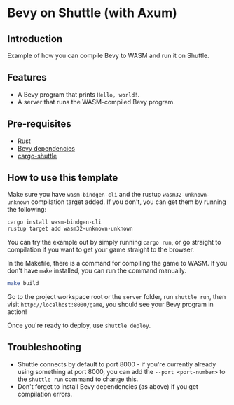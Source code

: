 # Bevy on Shuttle (with Axum)

## Introduction

Example of how you can compile Bevy to WASM and run it on Shuttle.

## Features

- A Bevy program that prints `Hello, world!`.
- A server that runs the WASM-compiled Bevy program.

## Pre-requisites

- Rust
- [Bevy dependencies](https://github.com/bevyengine/bevy/blob/main/docs/linux_dependencies.md)
- [cargo-shuttle](https://www.shuttle.dev)

## How to use this template

Make sure you have `wasm-bindgen-cli` and the rustup `wasm32-unknown-unknown` compilation target added. If you don't, you can get them by running the following:
```bash
cargo install wasm-bindgen-cli
rustup target add wasm32-unknown-unknown
```

You can try the example out by simply running `cargo run`, or go straight to compilation if you want to get your game straight to the browser.

In the Makefile, there is a command for compiling the game to WASM.
If you don't have `make` installed, you can run the command manually.

```bash
make build
```

Go to the project workspace root or the `server` folder, run `shuttle run`, then visit `http://localhost:8000/game`, you should see your Bevy program in action!

Once you're ready to deploy, use `shuttle deploy`.

## Troubleshooting
- Shuttle connects by default to port 8000 - if you're currently already using something at port 8000, you can add
  the `--port <port-number>` to the `shuttle run` command to change this.
- Don't forget to install Bevy dependencies (as above) if you get compilation errors.
